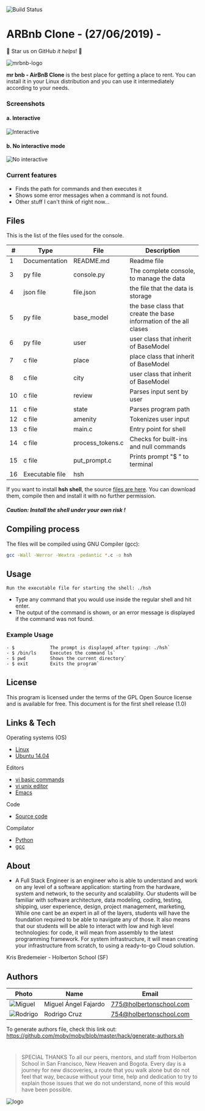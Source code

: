 ![Build Status](https://travis-ci.org/joemccann/dillinger.svg?branch=master)
# ARBnb Clone -  (27/06/2019) -
:rocket: Star us on GitHub  *it helps*! :rocket:

![mrbnb-logo](https://i.imgur.com/ayxTyyL.jpg)


**mr bnb - AirBnB Clone** is the best place for getting a place to rent.  You can install it in your Linux distribution and you can use it intermediately according to your needs.

### Screenshots
#### a. Interactive
![Interactive](https://i.imgur.com/gB4TsGn.jpg)

#### b. No interactive mode
![No interactive](https://i.imgur.com/Q1OiFxX.jpg)
### Current features
* Finds the path for commands and then executes it
* Shows some error messages when a command is not found.
* Other stuff I can't think of right now...


## Files

This is the list of the files used for the console.

| # | Type | File   | Description |
| -- |------  |  -----------  | ----------- |
|1|Documentation| README.md |Readme file|
|3|py file|console.py|The complete console, to manage the data|
|4|json file|file.json|the file that the data is storage|
|5|py file|base_model|the base class that create the base information of the all clases|
|6|py file|user|user class that inherit of BaseModel|
|7|c file|place|place class that inherit of BaseModel|
|8|c file|city|user class that inherit of BaseModel|
|10|c file|review|Parses input sent by user|
|11|c file|state|Parses program path|
|12|c file|amenity|Tokenizes user input|
|13|c file|main.c|Entry point for shell|
|14|c file|process_tokens.c|Checks for built-ins and null commands|
|15|c file|put_prompt.c| Prints prompt "$ " to terminal|
|16|Executable file|hsh||

If you want to install **hsh shell**, the source [files are here]([https://github.com/ryanhudson/draft_shell/tree/master](https://github.com/ryanhudson/draft_shell/tree/master)). You can download them, compile then and install it with no further permission.
#####  Caution: Install the shell under your own risk !




## Compiling process
The files will be compiled using GNU Compiler (gcc):
```sh
gcc -Wall -Werror -Wextra -pedantic *.c -o hsh
```



## Usage

`Run the executable file for starting the shell: ./hsh`
- Type any command that you would use inside the regular shell and hit enter.
- The output of the command is shown, or an error message is displayed if the command was not found.

### Example Usage
```
- $				The prompt is displayed after typing: ./hsh`
- $ /bin/ls		Executes the command ls`
- $ pwd			Shows the current directory`
- $ exit 		Exits the program`
```


## License

This program is licensed under the terms of the GPL Open Source license and is available for free.
This document is for the first shell release (1.0)



## Links & Tech
Operating systems (OS)
* [Linux](https://www.linux.org)
* [Ubuntu 14.04](http://releases.ubuntu.com/14.04/)

Editors
* [vi basic commands](https://www.ccsf.edu/Pub/Fac/vi.html)
* [vi unix editor](https://sourceforge.net/projects/ex-vi/)
* [Emacs](https://www.gnu.org/software/emacs/)

Code
* [Source code](https://github.com/rodrigocruz13/AirBnB_clone)

Compilator
* [Python](https://www.python.org/downloads/release/python-373/)
* [gcc](https://www.gnu.org/software/gcc/)

## About


- A Full Stack Engineer is an engineer who is able to understand and work on any level of a software
application: starting from the hardware, system and network, to the security and scalability. Our students
will be familiar with software architecture, data modeling, coding, testing, shipping, user experience,
design, project management, marketing,  While one cant be an expert in all of the layers, students
will have the foundation required to be able to navigate any of those.
It also means that our students will be able to interact with low and high level technologies: for code,
it will mean from assembly to the latest programming framework. For system infrastructure, it will mean
creating your infrastructure from scratch, to using a ready-to-go Cloud solution.

Kris Bredemeier - Holberton School (SF)

## Authors

 Photo  | Name | Email
 -----  | ---- | -----
![Miguel](https://i.imgur.com/t5tSNmr.jpg)| Miguel Ángel Fajardo | 775@holbertonschool.com
![Rodrigo](https://i.imgur.com/36L7XQD.jpg)| Rodrigo Cruz | 754@holbertonschool.com


To generate authors file, check this link out:
https://github.com/moby/moby/blob/master/hack/generate-authors.sh


#

> SPECIAL THANKS
> To all our peers, mentors, and staff from Holberton School in San Francisco, New Heaven and Bogota.
>Every day is a journey for new discoveries, a route that you walk alone but do not feel that way, because
without your time, help and dedication to try to explain those issues that we do not understand, none of
this would have been possible.

![logo](https://i.imgur.com/LXW9lwr.png)